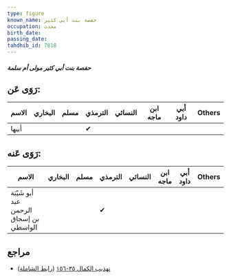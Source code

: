 ```yaml
---
type: figure
known_name: حفصة بنت أبي كثير
occupation: محدث
birth_date:
passing_date:
tahdhib_id: 7818
---
```

##### حفصة بنت أبي كثير مولى أم سلمة

## رَوَى عَن:
| الاسم | البخاري | مسلم | الترمذي | النسائي | ابن ماجه | أبي داود | Others |
| ----- | ------- | ---- | ------- | ------- | -------- | -------- | ------ |
| أبيها |         |      | ✔       |         |          |          |        |
## رَوَى عَنه:
| الاسم                                   | البخاري | مسلم | الترمذي | النسائي | ابن ماجه | أبي داود | Others |
| --------------------------------------- | ------- | ---- | ------- | ------- | -------- | -------- | ------ |
| أبو شَيْبَة عبد الرحمن بن إسحاق الواسطي |         |      | ✔       |         |          |          |        |
## مراجع
- [تهذيب الكمال ٣٥-١٥٦](obsidian://open?vault=Tahdhib-al-Kamal&file=Figures/٧٨١٨-حفصة%20بنت%20أبي%20كثير%20مولى%20أم%20سلمة) ([رابط الشاملة](https://shamela.ws/book/3722/18755))
